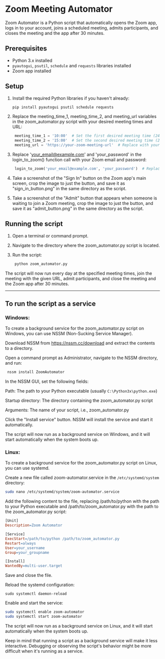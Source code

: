 # Zoom Meeting Automator

Zoom Automator is a Python script that automatically opens the Zoom app, logs in to your account, joins a scheduled meeting, admits participants, and closes the meeting and the app after 30 minutes.

## Prerequisites

- Python 3.x installed
- `pyautogui`, `psutil`, `schedule` and `requests` libraries installed
- Zoom app installed

## Setup

1. Install the required Python libraries if you haven't already:

   ```bash
   pip install pyautogui psutil schedule requests
   ```

2. Replace the meeting_time_1, meeting_time_2, and meeting_url variables in the zoom_automator.py script with your desired meeting times and URL:

   ```python
    meeting_time_1 = '10:00'  # Set the first desired meeting time (24-hour format)
    meeting_time_2 = '15:00'  # Set the second desired meeting time (24-hour format)
    meeting_url = 'https://your-zoom-meeting-url'  # Replace with your meeting URL
   ```

3. Replace 'your_email@example.com' and 'your_password' in the login_to_zoom() function call with your Zoom email and password:

   ```python
    login_to_zoom('your_email@example.com', 'your_password')  # Replace with your email and password
   ```
4. Take a screenshot of the "Sign In" button on the Zoom app's main screen, crop the image to just the button, and save it as "sign_in_button.png" in the same directory as the script.

5. Take a screenshot of the "Admit" button that appears when someone is waiting to join a Zoom meeting, crop the image to just the button, and save it as "admit_button.png" in the same directory as the script.

## Running the script
1. Open a terminal or command prompt.

2. Navigate to the directory where the zoom_automator.py script is located.

3. Run the script:

   ```bash
    python zoom_automator.py
   ```

The script will now run every day at the specified meeting times, join the meeting with the given URL, admit participants, and close the meeting and the Zoom app after 30 minutes.

---

## To run the script as a service

### Windows:

To create a background service for the zoom_automator.py script on Windows, you can use NSSM (Non-Sucking Service Manager).

Download NSSM from https://nssm.cc/download and extract the contents to a directory.

Open a command prompt as Administrator, navigate to the NSSM directory, and run:

   ```bash
    nssm install ZoomAutomator
   ```

In the NSSM GUI, set the following fields:

Path: The path to your Python executable (usually `C:\Python3x\python.exe`)

Startup directory: The directory containing the zoom_automator.py script

Arguments: The name of your script, i.e., zoom_automator.py

Click the "Install service" button. NSSM will install the service and start it automatically.

The script will now run as a background service on Windows, and it will start automatically when the system boots up.

### Linux:

To create a background service for the zoom_automator.py script on Linux, you can use systemd.

Create a new file called zoom-automator.service in the `/etc/systemd/system` directory:

   ```bash
sudo nano /etc/systemd/system/zoom-automator.service
   ```

Add the following content to the file, replacing /path/to/python with the path to your Python executable and /path/to/zoom_automator.py with the path to the zoom_automator.py script:

   ```makefile
[Unit]
Description=Zoom Automator

[Service]
ExecStart=/path/to/python /path/to/zoom_automator.py
Restart=always
User=your_username
Group=your_groupname

[Install]
WantedBy=multi-user.target
   ```
Save and close the file.

Reload the systemd configuration:

   ```
sudo systemctl daemon-reload
   ```

Enable and start the service:

   ```bash
sudo systemctl enable zoom-automator
sudo systemctl start zoom-automator
   ```
The script will now run as a background service on Linux, and it will start automatically when the system boots up.

Keep in mind that running a script as a background service will make it less interactive. Debugging or observing the script's behavior might be more difficult when it's running as a service.